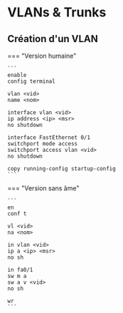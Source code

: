 # VLANs & Trunks

## Création d'un VLAN

=== "Version humaine"

    ```
    enable
    config terminal

    vlan <vid>
    name <nom>

    interface vlan <vid>
    ip address <ip> <msr>
    no shutdown

    interface FastEthernet 0/1
    switchport mode access
    switchport access vlan <vid>
    no shutdown

    copy running-config startup-config
    ```

=== "Version sans âme"

    ```
    en
    conf t

    vl <vid>
    na <nom>

    in vlan <vid>
    ip a <ip> <msr>
    no sh

    in fa0/1
    sw m a
    sw a v <vid>
    no sh

    wr
    ```
